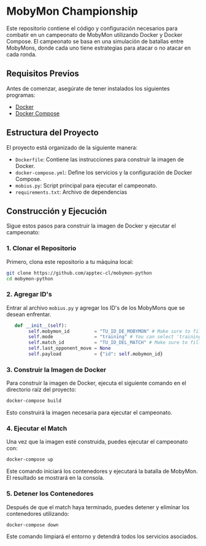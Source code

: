 # MobyMon Championship

Este repositorio contiene el código y configuración necesarios para combatir en un campeonato de MobyMon utilizando Docker y Docker Compose. El campeonato se basa en una simulación de batallas entre MobyMons, donde cada uno tiene estrategias para atacar o no atacar en cada ronda.

## Requisitos Previos

Antes de comenzar, asegúrate de tener instalados los siguientes programas:

- [Docker](https://docs.docker.com/get-docker/)
- [Docker Compose](https://docs.docker.com/compose/install/)

## Estructura del Proyecto

El proyecto está organizado de la siguiente manera:

- `Dockerfile`: Contiene las instrucciones para construir la imagen de Docker.
- `docker-compose.yml`: Define los servicios y la configuración de Docker Compose.
- `mobius.py`: Script principal para ejecutar el campeonato.
- `requirements.txt`: Archivo de dependencias

## Construcción y Ejecución

Sigue estos pasos para construir la imagen de Docker y ejecutar el campeonato:

### 1. Clonar el Repositorio

Primero, clona este repositorio a tu máquina local:

```bash
git clone https://github.com/apptec-cl/mobymon-python
cd mobymon-python
```

### 2. Agregar ID's

Entrar al archivo `mobius.py` y agregar los ID's de los MobyMons que se desean enfrentar.

```python
   def __init__(self):
        self.mobymon_id         = "TU_ID_DE_MOBYMON" # Make sure to fill out this field
        self.mode               = "training" # You can select 'training' to train or 'match' to play
        self.match_id           = "TU_ID_DEL_MATCH" # Make sure to fill out this field
        self.last_opponent_move = None
        self.payload            = {"id": self.mobymon_id}
```

### 3. Construir la Imagen de Docker

Para construir la imagen de Docker, ejecuta el siguiente comando en el directorio raíz del proyecto:

```bash
docker-compose build
```

Esto construirá la imagen necesaria para ejecutar el campeonato.

### 4. Ejecutar el Match

Una vez que la imagen esté construida, puedes ejecutar el campeonato con:

```bash
docker-compose up
```

Este comando iniciará los contenedores y ejecutará la batalla de MobyMon. El resultado se mostrará en la consola.

### 5. Detener los Contenedores

Después de que el match haya terminado, puedes detener y eliminar los contenedores utilizando:

```bash
docker-compose down
```

Este comando limpiará el entorno y detendrá todos los servicios asociados.
